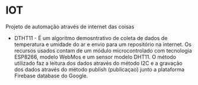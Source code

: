 # IOT
Projeto de automação através de internet das coisas

* DTHT11 - É um algoritmo demosntrativo de coleta de dados de temperatura e umidade do ar e envio para  um repositório na internet. Os recursos usados contam de um módulo microcontrolado com tecnologia ESP8266, modelo WebMos e um sensor modelo DHT11. O método utilizado faz a leitura dos dados através do método I2C e a gravação dos dados através do método publish (publicaçao) junto a plataforma Firebase database do Google.

